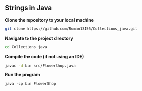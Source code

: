 ## Strings in Java

**Clone the repository to your local machine**
```bash
git clone https://github.com/Roman13456/Collections_java.git
```

**Navigate to the project directory**
```bash
cd Collections_java
```

**Compile the code (if not using an IDE)**
```bash
javac -d bin src/FlowerShop.java
```

**Run the program**
```
java -cp bin FlowerShop
```